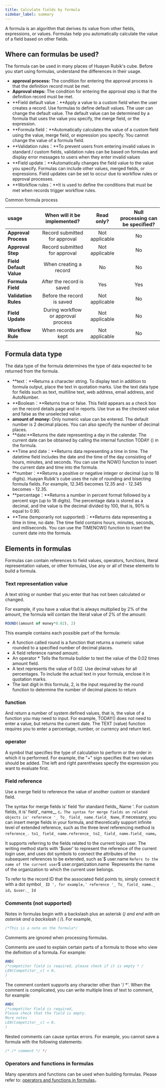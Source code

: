 ```yaml
---
title: Calculate fields by formula
sidebar_label: summary
---
```

A formula is an algorithm that derives its value from other fields, expressions, or values. Formulas help you automatically calculate the value of a field based on other fields.

## Where can formulas be used?

The formula can be used in many places of Huayan Rubik's cube. Before you start using formulas, understand the differences in their usage.

- **approval process:** The condition for entering the approval process is that the definition record must be met. 
- **Approval steps:** The condition for entering the approval step is that the definition record must be met.
- **Field default value：**Apply a value to a custom field when the user creates a record. Use formulas to define default values. The user can change the default value. The default value can be determined by a formula that uses the value you specify, the merge field, or the expression.
- **Formula field：**Automatically calculates the value of a custom field using the value, merge field, or expression you specify. You cannot change the value of a formula field.
- **Validation rules：**To prevent users from entering invalid values in standard / custom fields, validation rules can be based on formulas and display error messages to users when they enter invalid values
- **Field update：**Automatically changes the field value to the value you specify. Formulas can include other values, merged fields, or expressions. Field updates can be set to occur due to workflow rules or approval processes.
- **Workflow rules：**It is used to define the conditions that must be met when records trigger workflow rules.

Common formula process

usage | When will it be implemented? | Read only? | Null processing can be specified?
:- | :-: | :-: | :-:
**Approval Process** | Record submitted for approval | Not applicable | No
**Approval Step** | Record submitted for approval | Not applicable | No
**Field Default Value** | When creating a record | No | No
**Formula Field** | After the record is saved | Yes | Yes
**Validation Rules** | Before the record is saved | Not applicable | No
**Field Update** | During workflow or approval process | Not applicable | No
**Workflow Rule** | When records are kept | Not applicable | No

 ## Formula data type

 The data type of the formula determines the type of data expected to be returned from the formula.

 - **text：**Returns a character string. To display text in addition to formula output, place the text in quotation marks. Use the text data type for fields such as text, multiline text, web address, email address, and AutoNumber.
 - **Boolean：**Returns true or false. This field appears as a check box on the record details page and in reports. Use true as the checked value and false as the unselected value.
 - **amount of money:** Only numeric value can be entered. The default number is 2 decimal places. You can also specify the number of decimal places.
 - **date:**Returns the date representing a day in the calendar. The current date can be obtained by calling the internal function TODAY () in the formula.
 - **Time and date：**Returns data representing a time in time. The datetime field includes the date and the time of the day consisting of hours, minutes, and seconds. You can use the NOW() function to insert the current date and time into the formula.
 - **number：**Returns a positive or negative integer or decimal (up to 18 digits). Huayan Rubik's cube uses the rule of rounding and bisecting formula fields. For example, 12.345 becomes 12.35 and - 12.345 becomes - 12.35.
 - **percentage：**Returns a number in percent format followed by a percent sign (up to 18 digits). The percentage data is stored as a decimal, and the value is the decimal divided by 100, that is, 90% is equal to 0.90.
 - **Time (temporarily not supported)：**Returns data representing a time in time, no date. The time field contains hours, minutes, seconds, and milliseconds. You can use the TIMENOW() function to insert the current date into the formula.

## Elements in formulas

 Formulas can contain references to field values, operators, functions, literal representation values, or other formulas, Use any or all of these elements to build a formula.

### Text representation value

 A text string or number that you enter that has not been calculated or changed.

 For example, if you have a value that is always multiplied by 2% of the amount, the formula will contain the literal value of 2% of the amount:

 ```js
 ROUND((amount of money*0.02), 2)
 ```

 This example contains each possible part of the formula:

- A function called round is a function that returns a numeric value rounded to a specified number of decimal places.
- A field reference named amount.
- An operator * Tells the formula builder to text the value of the 0.02 times amount field.
- A text represents the value of 0.02. Use decimal values for all percentages. To include the actual text in your formula, enclose it in quotation marks.
- The last digit in this formula, 2, is the input required by the round function to determine the number of decimal places to return

### function

And return a number of system defined values, that is, the value of a function you may need to input. For example, TODAY() does not need to enter a value, but returns the current date. The TEXT (value) function requires you to enter a percentage, number, or currency and return text.

### operator

A symbol that specifies the type of calculation to perform or the order in which it is performed. For example, the "+" sign specifies that two values should be added. The left and right parentheses specify the expression you want to evaluate first.

### Field reference

Use a merge field to reference the value of another custom or standard field.

The syntax for merge fields is' field 'for standard fields_ Name '. For custom fields, it is' field'_ name__ c`。The syntax for merge fields on related objects is' reference '_ To_ field_ name.field_ Name`, if necessary, you can insert merge fields in your formula, and theoretically support infinite level of extended reference, such as the three level referencing method is `reference_. to1_ field_ name.reference_ to2_ field_ name.field_ name`。

It supports referring to the fields related to the current login user. The writing method starts with '$user' to represent the reference of the current login user, and uses dot symbols to connect the attributes of the subsequent references to be extended, such as`$ user.name `Refers to the name of the current user`$ user.organization.name `Represents the name of the organization to which the current user belongs.

To refer to the record ID that the associated field points to, simply connect it with a dot symbol`_ ID ', for example,' reference '_ To_ field_ name._ id`，`$user._ Id`

### Comments (not supported)

Notes in formulas begin with a backslash plus an asterisk (*) and end with an asterisk and a backslash (* /). For example,

```js
/*This is a note on the formula*/
```

Comments are ignored when processing formulas.

Comments are used to explain certain parts of a formula to those who view the definition of a formula. For example:

```js
AND(
/*competitor field is required, please check if it is empty * /
LEN(Competitor__c) = 0，
)
```

The comment content supports any character other than '/ *'. When the comment is complicated, you can write multiple lines of text to comment, for example:

```js
AND(
/*competitor Field is required,
Please check that the field is empty.
More notes
LEN(Competitor__c) = 0，
)
```

Nested comments can cause syntax errors. For example, you cannot save a formula with the following statements:

```js
/* /* comment */ */
```

### Operators and functions in formulas

Many operators and functions can be used when building formulas. Please refer to: [operators and functions in formulas](/docs/formula/functions)。

